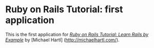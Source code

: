 # Ruby on Rails Tutorial: first application

This is the first application for
[*Ruby on Rails Tutorial: Learn Rails by Example*](http://railstutorial.org/) by [Michael Hartl] (http://michaelhartl.com/).